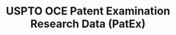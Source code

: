 ---
layout: default
bigquery: https://console.cloud.google.com/bigquery?p=patents-public-data&d=uspto_oce_pair&page=dataset
citation: 'Graham, S. Marco, A., and Miller, A. (2015). “The USPTO Patent Examination
  Research Dataset: A Window on the Process of Patent Examination.”'
contributors: Graham, S. Marco, A., Miller, A.
cost: None
description: The latest version of PatEx (referred to below as the 2020 release) contains
  detailed information on nearly 11.9 million publicly-viewable provisional and non-provisional
  patent applications to the USPTO and over 4.6 million Patent Cooperation Treaty
  (PCT) applications. It is based on data that OCE downloaded from the Patent Examination
  Data System (PEDS) in April, 2021. The PEDS data are sourced from Public PAIR. The
  first time that OCE used PEDS as the basis of PatEx was for the 2019 release. We
  took the PEDS data and organized it into the familiar PatEx data files, which are
  based on the organization of the Public PAIR portal. The data files include information
  on each application’s characteristics, prosecution history, continuation history,
  claims of foreign priority, patent term adjustment history, publication history,
  and correspondence address information.
documentation: 'For the 2019 and later releases, new technical documentation is available
  https://www.uspto.gov/sites/default/files/documents/PatEx-2019-Technical-Doc.pdf


  A document describing the 2014-2017 data sets is available and can be cited as:
  Graham, Stuart J.H. and Marco, Alan C. and Miller, Richard, The USPTO Patent Examination
  Research Dataset: A Window on the Process of Patent Examination (November 30, 2015).
  Available at SSRN: https://ssrn.com/abstract=2702637.'
last_edit: Mon, 04 Apr 2022 19:06:22 GMT
location: https://www.uspto.gov/ip-policy/economic-research/research-datasets/patent-examination-research-dataset-public-pair
maintained_by: EconomicsData@uspto.gov
related_publications: https://ssrn.com/abstract=29956744, https://ssrn.com/abstract=2702637
schema_fields: '[''sequence_number'', ''appl_status_date'', ''file_location_date'',
  ''correspondence_name_line_1'', ''confirm_number'', ''aia_first_to_file'', ''parent_application_number'',
  ''child_application_number'', ''earliest_pgpub_date'', ''appl_status_code'', ''correspondence_street_line_1'',
  ''atty_docket_number'', ''correspondence_region_code'', ''earliest_pgpub_number'',
  ''uspc_subclass'', ''small_entity_indicator'', ''correspondence_country_name'',
  ''patent_issue_date'', ''disposal_type'', ''foreign_parent_id'', ''parent_country'',
  ''invention_subject_matter'', ''inventor_address_type'', ''correspondence_street_line_2'',
  ''correspondence_region_name'', ''examiner_name_last'', ''inventor_name_first'',
  ''patent_number'', ''application_number'', ''status_description'', ''inventor_country_name'',
  ''examiner_name_middle'', ''wipo_pub_date'', ''foreign_parent_date'', ''recorded_date'',
  ''customer_number'', ''examiner_art_unit'', ''uspc_class'', ''inventor_region_code'',
  ''file_location'', ''application_type'', ''abandon_date'', ''event_description'',
  ''status_code'', ''correspondence_city'', ''examiner_id'', ''invention_title'',
  ''continuation_type'', ''correspondence_country_code'', ''parent_country_code'',
  ''inventor_rank'', ''inventor_name_middle'', ''parent_filing_date'', ''event_code'',
  ''correspondence_postal_code'', ''inventor_name_last'', ''filing_date'', ''examiner_name_first'',
  ''application_number_pair'', ''correspondence_name_line_2'', ''inventor_country_code'',
  ''wipo_pub_number'', ''child_filing_date'']'
shortname: patex
tags:
- patents
- legal
- history
terms_of_use: 'USPTO’s online databases are not designed or intended to be a source
  for bulk downloads of USPTO data when accessed through the website’s interfaces.
  Individuals, companies, IP addresses, or blocks of IP addresses who, in effect,
  deny or decrease service by generating unusually high numbers of database accesses
  (searches, pages, or hits), whether generated manually or in an automated fashion,
  may be denied access to USPTO servers without notice.


  Bulk data products may be separately obtained from the USPTO, either for free or
  at the cost of dissemination. For details, see information on Electronic Bulk Data
  Products: https://www.uspto.gov/learning-and-resources/electronic-bulk-data-products'
title: USPTO OCE Patent Examination Research Data (PatEx)
uuid: 4342caa7-23af-420c-b2f6-6088f133df6a
---